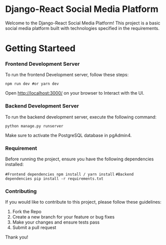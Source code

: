 # Django-React Social Media Platform

<p>
Welcome to the Django-React Social Media Platform! This project is a basic social media platform built with technologies specified in the requirements.
</p>

<h1>Getting Starteed</h1>

<h3>Frontend Development Server</h3>
<p>To run the frontend Development server, follow these steps:
</p>

<code>npm run dev
    #or
    yarn dev</code>
<p>
    Open <a href="http://localhost:3000/">http://localhost:3000/</a> on your browser to Interact with the UI.
</p>

<h3>Backend Development Server</h3>
<p>
To run the backend development server, execute the following command:</p>

<code>python manage.py runserver</code>

<p>
Make sure to activate the PostgreSQL database in pgAdmin4.
</p>

<h3>Requirement</h3>
Before running the project, ensure you have the following dependencies installed:

<code>#Frontend dependencies
npm install / yarn install</code>
<code>#Backend dependencies
pip install -r requirements.txt</code>

<h3>Contributing</h3>
<p>If you would like to contribute to this project, please follow these guidelines:
<ol>
    <li>Fork the Repo
    <li>Create a new branch for your feature or bug fixes
    <li>Make your changes and ensure tests pass
    <li>Submit a pull request
</ol>
Thank you!
</p>